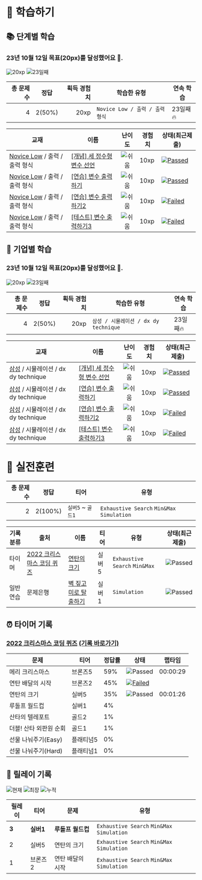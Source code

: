 
# 📖 학습하기 

## 📚 단계별 학습
### 23년 10월 12일 목표(20px)를 달성했어요 🥳.

![20xp](https://img.shields.io/badge/EXP-20xp-%235cb85c.svg?for-the-badge)
![23일째](https://img.shields.io/badge/연속학습-23일째-%23E34F26.svg?for-the-badge)

|총 문제수|정답|획득 경험치|학습한 유형|연속 학습|
|---:|---|---:|---|---|
|4|2(50%)|20xp|`Novice Low / 출력 / 출력 형식`|23일째🔥|

|교재|이름|난이도|경험치|상태(최근제출)|
|---|---|:---:|---|---|
|[Novice Low](https://www.codetree.ai/missions?missionId=4) / 출력 / 출력 형식|[[개념] 세 정수형 변수 선언](https://www.codetree.ai/missions/4/problems/declaration-of-three-natural-numbers/introduction)|![쉬움](https://img.shields.io/badge/쉬움-%235cb85c.svg?for-the-badge)|10xp|[![Passed](https://img.shields.io/badge/Passed-%23009D27.svg)]([231012/five/five.py](https://github.com/chaht01/codetree-TILs/blob/ab41844ad9143e037bc6791ed7e23be29f3f6319/231012/five/five.py))|
|[Novice Low](https://www.codetree.ai/missions?missionId=4) / 출력 / 출력 형식|[[연습] 변수 출력하기](https://www.codetree.ai/missions/4/problems/outputing-variables/description)|![쉬움](https://img.shields.io/badge/쉬움-%235cb85c.svg?for-the-badge)|10xp|[![Passed](https://img.shields.io/badge/Passed-%23009D27.svg)]([231012/five/five.py](https://github.com/chaht01/codetree-TILs/blob/ab41844ad9143e037bc6791ed7e23be29f3f6319/231012/five/five.py))|
|[Novice Low](https://www.codetree.ai/missions?missionId=4) / 출력 / 출력 형식|[[연습] 변수 출력하기2](https://www.codetree.ai/missions/4/problems/outputing-variables/description)|![쉬움](https://img.shields.io/badge/쉬움-%235cb85c.svg?for-the-badge)|10xp|[![Failed](https://img.shields.io/badge/Failed-%23D24D57.svg)]([231012/five/five.py](https://github.com/chaht01/codetree-TILs/blob/ab41844ad9143e037bc6791ed7e23be29f3f6319/231012/five/five.py))|
|[Novice Low](https://www.codetree.ai/missions?missionId=4) / 출력 / 출력 형식|[[테스트] 변수 출력하기3](https://www.codetree.ai/missions/4/problems/outputing-variables-3/description)|![쉬움](https://img.shields.io/badge/쉬움-%235cb85c.svg?for-the-badge)|10xp|[![Failed](https://img.shields.io/badge/Failed-%23D24D57.svg)]([231012/five/five.py](https://github.com/chaht01/codetree-TILs/blob/ab41844ad9143e037bc6791ed7e23be29f3f6319/231012/five/five.py))|


## 🚀 기업별 학습
### 23년 10월 12일 목표(20px)를 달성했어요 🥳.

![20xp](https://img.shields.io/badge/EXP-20xp-%235cb85c.svg?for-the-badge)
![23일째](https://img.shields.io/badge/연속학습-23일째-%23E34F26.svg?for-the-badge)

|총 문제수|정답|획득 경험치|학습한 유형|연속 학습|
|---:|---|---:|---|---|
|4|2(50%)|20xp|`삼성 / 시뮬레이션 / dx dy technique`|23일째🔥|

|교재|이름|난이도|경험치|상태(최근제출)|
|---|---|:---:|---|---|
|[삼성](https://www.codetree.ai/cote/home?missionId=13) / 시뮬레이션 / dx dy technique|[[개념] 세 정수형 변수 선언](https://www.codetree.ai/missions/4/problems/declaration-of-three-natural-numbers/introduction)|![쉬움](https://img.shields.io/badge/쉬움-%235cb85c.svg?for-the-badge)|10xp|[![Passed](https://img.shields.io/badge/Passed-%23009D27.svg)]([231012/five/five.py](https://github.com/chaht01/codetree-TILs/blob/ab41844ad9143e037bc6791ed7e23be29f3f6319/231012/five/five.py))|
|[삼성](https://www.codetree.ai/cote/home?missionId=13) / 시뮬레이션 / dx dy technique|[[연습] 변수 출력하기](https://www.codetree.ai/missions/4/problems/outputing-variables/description)|![쉬움](https://img.shields.io/badge/쉬움-%235cb85c.svg?for-the-badge)|10xp|[![Passed](https://img.shields.io/badge/Passed-%23009D27.svg)]([231012/five/five.py](https://github.com/chaht01/codetree-TILs/blob/ab41844ad9143e037bc6791ed7e23be29f3f6319/231012/five/five.py))|
|[삼성](https://www.codetree.ai/cote/home?missionId=13) / 시뮬레이션 / dx dy technique|[[연습] 변수 출력하기2](https://www.codetree.ai/missions/4/problems/outputing-variables/description)|![쉬움](https://img.shields.io/badge/쉬움-%235cb85c.svg?for-the-badge)|10xp|[![Failed](https://img.shields.io/badge/Failed-%23D24D57.svg)]([231012/five/five.py](https://github.com/chaht01/codetree-TILs/blob/ab41844ad9143e037bc6791ed7e23be29f3f6319/231012/five/five.py))|
|[삼성](https://www.codetree.ai/cote/home?missionId=13) / 시뮬레이션 / dx dy technique|[[테스트] 변수 출력하기3](https://www.codetree.ai/missions/4/problems/outputing-variables-3/description)|![쉬움](https://img.shields.io/badge/쉬움-%235cb85c.svg?for-the-badge)|10xp|[![Failed](https://img.shields.io/badge/Failed-%23D24D57.svg)]([231012/five/five.py](https://github.com/chaht01/codetree-TILs/blob/ab41844ad9143e037bc6791ed7e23be29f3f6319/231012/five/five.py))|


# 🥇 실전훈련
|총 문제수|정답|티어|유형|
|---:|---|---|---|
|2|2(100%)|`실버5` ~ `골드1`|`Exhaustive Search` `Min&Max` `Simulation`|

|기록분류|출처|이름|티어|유형|상태(최근제출)|
|---|---|---|---|---|---|
|타이머|[2022 크리스마스 코딩 퀴즈](https://www.codetree.ai/training-field/mock-tests)|[연탄의 크기](https://www.codetree.ai/problems/size-of-briquette/description)|실버5|`Exhaustive Search` `Min&Max`|![Passed](https://img.shields.io/badge/Passed-%23009D27.svg)|
|일반연습|문제은행|[벽 짚고 미로 탈출하기](https://www.codetree.ai/problems/escape-maze-with-wall-following/description)|실버1|`Simulation`|![Passed](https://img.shields.io/badge/Passed-%23009D27.svg)|


## ⏰ 타이머 기록
### [2022 크리스마스 코딩 퀴즈](https://www.codetree.ai/training-field/mock-tests) [(기록 바로가기)](https://www.codetree.ai/training-field/my-records/timer/2707)
|문제|티어|정답률|상태|랩타임|
|---|---|---|---|---|
|메리 크리스마스|브론즈5|59%|![Passed](https://img.shields.io/badge/Passed-%23009D27.svg)|00:00:29|
|연탄 배달의 시작|브론즈2|45%|[![Failed](https://img.shields.io/badge/Failed-%23D24D57.svg)]([231012/five/five.py](https://github.com/chaht01/codetree-TILs/blob/ab41844ad9143e037bc6791ed7e23be29f3f6319/231012/five/five.py))||
|연탄의 크기|실버5|35%|![Passed](https://img.shields.io/badge/Passed-%23009D27.svg)|00:01:26|
|루돌프 월드컵|실버1|4%|||
|산타의 텔레포트|골드2|1%|||
|더블! 산타 외판원 순회|골드1|1%|||
|선물 나눠주기(Easy)|플래티넘5|0%|||
|선물 나눠주기(Hard)|플래티넘1|0%|||


## 🏃 릴레이 기록
![현재](https://img.shields.io/badge/현재_릴레이-3-%235cb85c.svg?for-the-badge)
![최장](https://img.shields.io/badge/최장_릴레이-10-%23E34F26.svg?for-the-badge)
![누적](https://img.shields.io/badge/누적_릴레이-16-%2300599C.svg?for-the-badge)

|릴레이|티어|문제|유형|
|---|---|---|---|
|**3**|**실버1**|**루돌프 월드컵**|`Exhaustive Search` `Min&Max` `Simulation`|
|2|실버5|연탄의 크기|`Exhaustive Search` `Min&Max` `Simulation`|
|1|브론즈2|연탄 배달의 시작|`Exhaustive Search` `Min&Max` `Simulation`|
